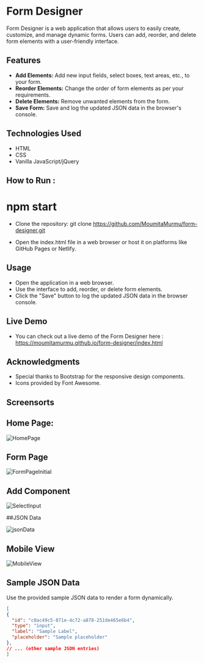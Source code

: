# Form Designer

Form Designer is a web application that allows users to easily create, customize, and manage dynamic forms. Users can add, reorder, and delete form elements with a user-friendly interface.

## Features

- **Add Elements:** Add new input fields, select boxes, text areas, etc., to your form.
- **Reorder Elements:** Change the order of form elements as per your requirements.
- **Delete Elements:** Remove unwanted elements from the form.
- **Save Form:** Save and log the updated JSON data in the browser's console.

## Technologies Used

- HTML
- CSS
- Vanilla JavaScript/jQuery

## How to Run :
# npm start

* Clone the repository:
git clone https://github.com/MoumitaMurmu/form-designer.git

* Open the index.html file in a web browser or host it on platforms like GitHub Pages or Netlify.

## Usage
* Open the application in a web browser.
* Use the interface to add, reorder, or delete form elements.
* Click the "Save" button to log the updated JSON data in the browser console.

## Live Demo
* You can check out a live demo of the Form Designer here : https://moumitamurmu.github.io/form-designer/index.html

## Acknowledgments
* Special thanks to Bootstrap for the responsive design components.
* Icons provided by Font Awesome.


## Screensorts

## Home Page:

![HomePage](https://github.com/MoumitaMurmu/form-designer/assets/69195751/687af400-1a33-4ee2-8484-2aae0e4b4290)

## Form Page

![FormPageInitial](https://github.com/MoumitaMurmu/form-designer/assets/69195751/55d23e01-cee3-4701-bf32-4419738ecd45)

## Add Component

![SelectInput](https://github.com/MoumitaMurmu/form-designer/assets/69195751/f68283c4-4fa4-49b1-9487-d6118f8de967)

##JSON Data

![jsonData](https://github.com/MoumitaMurmu/form-designer/assets/69195751/20a347fa-638e-4caf-8645-1142ecefad3e)


## Mobile View

![MobileView](https://github.com/MoumitaMurmu/form-designer/assets/69195751/eabc0257-41b8-4166-bc9a-5c6a7eb648d4)


## Sample JSON Data

Use the provided sample JSON data to render a form dynamically.
  ```json
[
  {
    "id": "c0ac49c5-871e-4c72-a878-251de465e6b4",
    "type": "input",
    "label": "Sample Label",
    "placeholder": "Sample placeholder"
  },
  // ... (other sample JSON entries)
]


